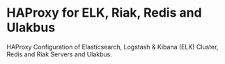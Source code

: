 HAProxy for ELK, Riak, Redis and Ulakbus
=========================

HAProxy Configuration of Elasticsearch, Logstash & Kibana (ELK) Cluster, Redis and Riak Servers and Ulakbus.


